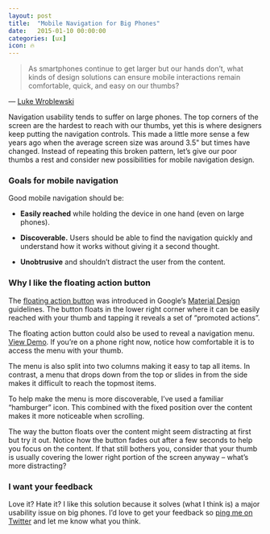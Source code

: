```yaml
---
layout: post
title:  "Mobile Navigation for Big Phones"
date:   2015-01-10 00:00:00
categories: [ux]
icon: 🔥
---
```


> As smartphones continue to get larger but our hands don’t, what kinds of design solutions can ensure mobile interactions remain comfortable, quick, and easy on our thumbs?

— [Luke Wroblewski](http://www.lukew.com/ff/entry.asp?1927)

Navigation usability tends to suffer on large phones. The top corners of the screen are the hardest to reach
with our thumbs, yet this is where designers keep putting the navigation
controls. This made a little more sense a few years ago when the average screen size was around 3.5" but times have changed. Instead of repeating this broken pattern, let’s give our poor thumbs a rest and consider new possibilities for mobile navigation design.

### Goals for mobile navigation

Good mobile navigation should be:

- **Easily reached** while holding the device in one hand (even on large phones).

- **Discoverable.** Users should be able to find the navigation quickly and understand how it works without giving it a second thought.

- **Unobtrusive** and shouldn’t distract the user from the content.

### Why I like the floating action button

The [floating action button](https://www.google.com/design/spec/components/buttons.html#buttons-floating-action-button) was introduced in Google’s [Material Design](https://www.google.com/design/spec/material-design/introduction.html) guidelines. The button floats in the lower right corner where it can be easily reached with your thumb and tapping it reveals a set of “promoted actions”.

The floating action button could also be used to reveal a navigation menu. [View Demo](https://codepen.io/peterhry/full/MYbQLN/). If you’re on a phone right now, notice how comfortable it is to access the menu with your thumb.

The menu is also split into two columns making it easy to tap all items. In contrast, a menu that drops down from the top or slides in from the side makes it difficult to reach the topmost items.

To help make the menu is more discoverable, I’ve used a familiar “hamburger” icon. This combined with the fixed position over the content makes it more noticeable when scrolling.

The way the button floats over the content might seem distracting at first but try it out. Notice how the button fades out after a few seconds to help you focus on the content. If that still bothers you, consider that your thumb is usually covering the lower right portion of the screen anyway – what’s more distracting?

### I want your feedback

Love it? Hate it? I like this solution because it solves (what I think is) a major usability issue on big phones. I’d love to get your feedback so [ping me on Twitter](https://twitter.com/peterhry) and let me know what you think.

